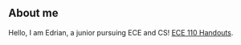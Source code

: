 ## About me ##
Hello, I am Edrian, a junior pursuing ECE and CS!
[ECE 110 Handouts](./hw1-feed.html).
